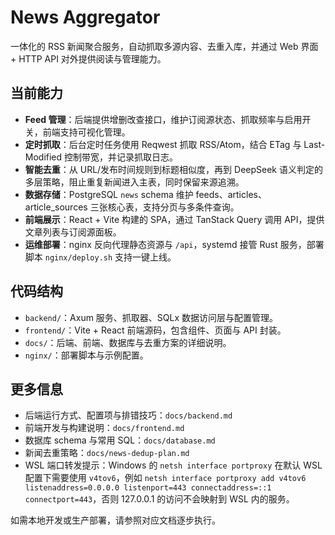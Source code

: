 # News Aggregator

一体化的 RSS 新闻聚合服务，自动抓取多源内容、去重入库，并通过 Web 界面 + HTTP API 对外提供阅读与管理能力。

## 当前能力
- **Feed 管理**：后端提供增删改查接口，维护订阅源状态、抓取频率与启用开关，前端支持可视化管理。
- **定时抓取**：后台定时任务使用 Reqwest 抓取 RSS/Atom，结合 ETag 与 Last-Modified 控制带宽，并记录抓取日志。
- **智能去重**：从 URL/发布时间规则到标题相似度，再到 DeepSeek 语义判定的多层策略，阻止重复新闻进入主表，同时保留来源追溯。
- **数据存储**：PostgreSQL `news` schema 维护 feeds、articles、article_sources 三张核心表，支持分页与多条件查询。
- **前端展示**：React + Vite 构建的 SPA，通过 TanStack Query 调用 API，提供文章列表与订阅源面板。
- **运维部署**：nginx 反向代理静态资源与 `/api`，systemd 接管 Rust 服务，部署脚本 `nginx/deploy.sh` 支持一键上线。

## 代码结构
- `backend/`：Axum 服务、抓取器、SQLx 数据访问层与配置管理。
- `frontend/`：Vite + React 前端源码，包含组件、页面与 API 封装。
- `docs/`：后端、前端、数据库与去重方案的详细说明。
- `nginx/`：部署脚本与示例配置。

## 更多信息
- 后端运行方式、配置项与排错技巧：`docs/backend.md`
- 前端开发与构建说明：`docs/frontend.md`
- 数据库 schema 与常用 SQL：`docs/database.md`
- 新闻去重策略：`docs/news-dedup-plan.md`
- WSL 端口转发提示：Windows 的 `netsh interface portproxy` 在默认 WSL 配置下需要使用 `v4tov6`，例如 `netsh interface portproxy add v4tov6 listenaddress=0.0.0.0 listenport=443 connectaddress=::1 connectport=443`，否则 127.0.0.1 的访问不会映射到 WSL 内的服务。

如需本地开发或生产部署，请参照对应文档逐步执行。
